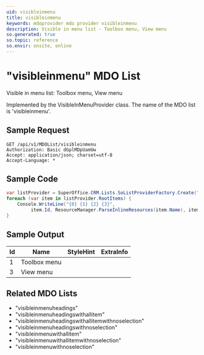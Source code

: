 ```yaml
---
uid: visibleinmenu
title: visibleinmenu
keywords: mdoprovider mdo provider visibleinmenu
description: Visible in menu list - Toolbox menu, View menu
so.generated: true
so.topic: reference
so.envir: onsite, online
---
```


# "visibleinmenu" MDO List
Visible in menu list: Toolbox menu, View menu



Implemented by the <see cref="T:SuperOffice.CRM.Lists.VisibleInMenuProvider">VisibleInMenuProvider</see> class.
The name of the MDO list is 'visibleinmenu'.




## Sample Request

```http!
GET /api/v1/MDOList/visibleinmenu
Authorization: Basic dGplMDpUamUw
Accept: application/json; charset=utf-8
Accept-Language: *

```

## Sample Code
```cs
var listProvider = SuperOffice.CRM.Lists.SoListProviderFactory.Create("visibleinmenu", forceFlatList: true);
foreach (var item in listProvider.RootItems) {
    Console.WriteLine("{0} {1} {2} {3}", 
         item.Id, ResourceManager.ParseInlineResources(item.Name), item.StyleHint, item.ExtraInfo);
}
```

## Sample Output

|Id   | Name  |StyleHint|ExtraInfo |
| --- | ----- | ------- | -------- |
|1|Toolbox menu|||
|3|View menu|||


## Related MDO Lists

* "visibleinmenuheadings"
* "visibleinmenuheadingswithallitem"
* "visibleinmenuheadingswithallitemwithnoselection"
* "visibleinmenuheadingswithnoselection"
* "visibleinmenuwithallitem"
* "visibleinmenuwithallitemwithnoselection"
* "visibleinmenuwithnoselection"

